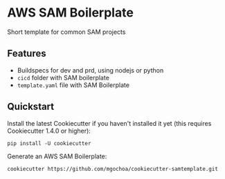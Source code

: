 # AWS SAM Boilerplate

Short template for common SAM projects



## Features

* Buildspecs for dev and prd, using nodejs or python
* `cicd` folder with SAM boilerplate
* `template.yaml` file with SAM Boilerplate

## Quickstart

Install the latest Cookiecutter if you haven't installed it yet (this requires Cookiecutter 1.4.0 or higher):

``pip install -U cookiecutter``

Generate an AWS SAM Boilerplate:

``cookiecutter https://github.com/mgochoa/cookiecutter-samtemplate.git``